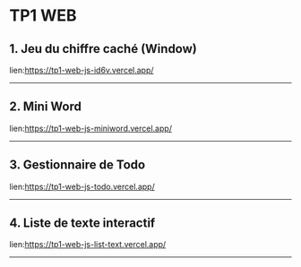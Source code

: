 # TP1 WEB 


## 1. Jeu du chiffre caché (Window)
lien:https://tp1-web-js-id6v.vercel.app/


---

## 2. Mini Word
lien:https://tp1-web-js-miniword.vercel.app/


---

## 3. Gestionnaire de Todo
lien:https://tp1-web-js-todo.vercel.app/


---

## 4. Liste de texte interactif
lien:https://tp1-web-js-list-text.vercel.app/


---

